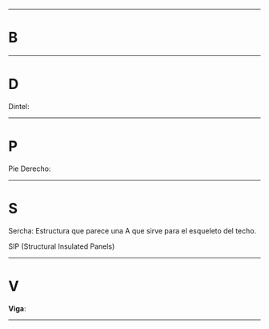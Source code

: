 ----

# B

----

# D

Dintel:

----

# P

Pie Derecho:

----

# S

Sercha: Estructura que parece una A que sirve para el esqueleto del techo.

SIP (Structural Insulated Panels) 

----

# V

**Viga**:

----
